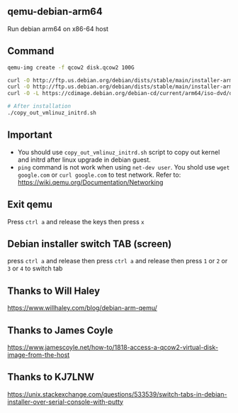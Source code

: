 ## qemu-debian-arm64
Run debian arm64 on x86-64 host

## Command

```bash
qemu-img create -f qcow2 disk.qcow2 100G

curl -O http://ftp.us.debian.org/debian/dists/stable/main/installer-arm64/current/images/cdrom/initrd.gz
curl -O http://ftp.us.debian.org/debian/dists/stable/main/installer-arm64/current/images/cdrom/vmlinuz
curl -O -L https://cdimage.debian.org/debian-cd/current/arm64/iso-dvd/debian-12.8.0-arm64-DVD-1.iso

# After installation
./copy_out_vmlinuz_initrd.sh

```
## Important
- You should use `copy_out_vmlinuz_initrd.sh` script to copy out kernel and initrd after linux upgrade in debian guest.
- `ping` command is not work when using `net-dev user`. You shold use `wget google.com` or `curl google.com` to test network. Refer to: https://wiki.qemu.org/Documentation/Networking

## Exit qemu
Press `ctrl a` and release the keys then press `x`

## Debian installer switch TAB (screen)
press `ctrl a` and release then press `ctrl a` and release then press `1` or `2` or `3` or `4` to switch tab

## Thanks to Will Haley
https://www.willhaley.com/blog/debian-arm-qemu/

## Thanks to James Coyle
https://www.jamescoyle.net/how-to/1818-access-a-qcow2-virtual-disk-image-from-the-host

## Thanks to KJ7LNW
https://unix.stackexchange.com/questions/533539/switch-tabs-in-debian-installer-over-serial-console-with-putty
